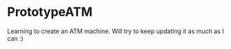 # PrototypeATM
Learning to create an ATM machine. Will try to keep updating it as much as I can :) 
